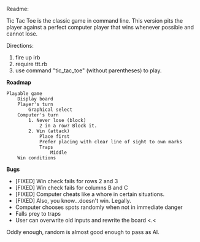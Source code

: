Readme:

Tic Tac Toe is the classic game in command line. This version pits the player against a perfect computer player that wins whenever possible and cannot lose.

Directions:

1. fire up irb
2. require ttt.rb
3. use command "tic_tac_toe" (without parentheses) to play.

**Roadmap**

    Playable game
        Display board
        Player's turn
            Graphical select
        Computer's turn
            1. Never lose (block)
                2 in a row? Block it.
            2. Win (attack)
                Place first
                Prefer placing with clear line of sight to own marks
                Traps
                    Middle
        Win conditions
        
**Bugs**

* [FIXED] Win check fails for rows 2 and 3
* [FIXED] Win check fails for columns B and C
* [FIXED] Computer cheats like a whore in certain situations.
* [FIXED] Also, you know...doesn't win. Legally.
* Computer chooses spots randomly when not in immediate danger
* Falls prey to traps
* User can overwrite old inputs and rewrite the board <.<

Oddly enough, random is almost good enough to pass as AI.